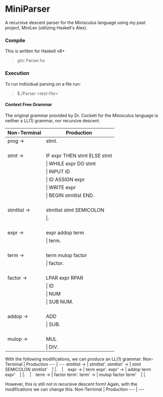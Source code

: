 # MiniParser
A recursive descent parser for the Minisculus language using my past project, MiniLex (utilizing Haskell's Alex).

### Compile
This is written for Haskell v8+

> ghc Parser.hs

### Execution
To run individual parsing on a file run:

> $./Parser \<test-file\>

#### Context Free Grammar
The original grammar provided by Dr. Cockett for the Minisculus language is neither a LL(1) grammar, nor recursive descent.


Non-Terminal | Production
--- | ---
 prog -> | stmt.
` ` | ` ` 
 stmt -> | IF expr THEN stmt ELSE stmt
` ` |  \| WHILE expr DO stmt
` ` |       \| INPUT ID
` ` |       \| ID ASSIGN expr
` ` |       \| WRITE expr
` ` |       \| BEGIN stmtlist END.
` ` | ` `
stmtlist -> | stmtlist stmt SEMICOLON
` ` |           \|.
` ` | ` `
 expr -> | expr addop term
` ` |       \| term.
` ` | ` `
 term -> | term mulop factor
` ` |       \| factor.
` ` | ` `
 factor -> | LPAR expr RPAR
` ` |         \| ID
` ` |         \| NUM
` ` |         \| SUB NUM.
` ` | ` `
 addop -> | ADD
` ` |        \| SUB.
` ` | ` `
 mulop -> | MUL
` ` |        \| DIV.



With the following modifications, we can produce an LL(1) grammar:
Non-Terminal | Production
--- | ---
 stmtlist -> | stmtlist'.
 stmtlist' -> | stmt SEMICOLON stmtlist'
         ` ` |   \|.
` ` | ` `
 expr -> | term expr'.
 expr' -> | addop term expr'
` ` |        \|.
` ` | ` `
 term -> | factor term'.
 term' -> | mulop factor term'
` ` |        \|.


However, this is still not in recursive descent form!
Again, with the modifications we can change this:
Non-Terminal | Production
--- | ---

